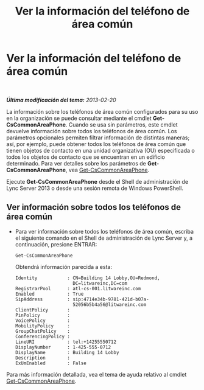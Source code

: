 ﻿---
title: Ver la información del teléfono de área común
TOCTitle: Ver la información del teléfono de área común
ms:assetid: e652240c-6a3f-4be7-a083-32f24c08e655
ms:mtpsurl: https://technet.microsoft.com/es-es/library/JJ994081(v=OCS.15)
ms:contentKeyID: 52061898
ms.date: 01/07/2017
mtps_version: v=OCS.15
ms.translationtype: HT
---

# Ver la información del teléfono de área común

 

_**Última modificación del tema:** 2013-02-20_

La información sobre los teléfonos de área común configurados para su uso en la organización se puede consultar mediante el cmdlet **Get-CsCommonAreaPhone**. Cuando se usa sin parámetros, este cmdlet devuelve información sobre todos los teléfonos de área común. Los parámetros opcionales permiten filtrar información de distintas maneras; así, por ejemplo, puede obtener todos los teléfonos de área común que tienen objetos de contacto en una unidad organizativa (OU) especificada o todos los objetos de contacto que se encuentran en un edificio determinado. Para ver detalles sobre los parámetros de **Get-CsCommonAreaPhone**, vea [Get-CsCommonAreaPhone](get-cscommonareaphone.md).

Ejecute **Get-CsCommonAreaPhone** desde el Shell de administración de Lync Server 2013 o desde una sesión remota de Windows PowerShell.


## Ver información sobre todos los teléfonos de área común

  - Para ver información sobre todos los teléfonos de área común, escriba el siguiente comando en el Shell de administración de Lync Server y, a continuación, presione ENTRAR:
    
        Get-CsCommonAreaPhone
    
    Obtendrá información parecida a esta:
    
        Identity           : CN=Building 14 Lobby,OU=Redmond,
                             DC=litwareinc,DC=com
        RegistrarPool      : atl-cs-001.litwareinc.com
        Enabled            : True
        SipAddress         : sip:4714e34b-9781-421d-b07a-
                             52056b5b4a56@litwareinc.com
        ClientPolicy       :
        PinPolicy          :
        VoicePolicy        :
        MobilityPolicy     :
        GroupChatPolicy    :
        ConferencingPolicy :
        LineURI            : tel:+14255550712
        DisplayNumber      : 1-425-555-0712
        DisplayName        : Building 14 Lobby
        Description        :
        ExUmEnabled        : False

Para más información detallada, vea el tema de ayuda relativo al cmdlet [Get-CsCommonAreaPhone](get-cscommonareaphone.md).

